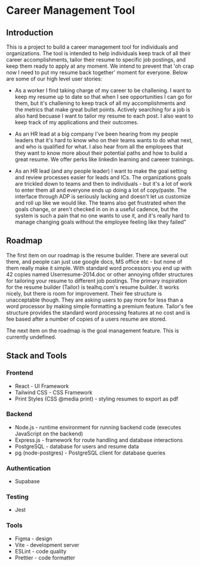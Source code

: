 # Career Management Tool

## Introduction
This is a project to build a career management tool for individuals and organizations. The tool is intended to help individuals keep track of all their career accomplishments, tailor their resume to specific job postings, and keep them ready to apply at any moment. We intend to prevent that 'oh crap now I need to put my resume back together' moment for everyone. Below are some of our high level user stories:
- As a worker I find taking charge of my career to be challening. I want to keep my resume up to date so that when I see opportunities I can go for them, but it's challening to keep track of all my accomplishments and the metrics that make great bullet points. Actively searching for a job is also hard becuase I want to tailor my resume to each post. I also want to keep track of my applications and their outcomes.

- As an HR lead at a big company I've been hearing from my people leaders that it's hard to know who on their teams wants to do what next, and who is qualified for what. I also hear from all the employees that they want to know more about their potential paths and how to build a great resume. We offer perks like linkedin learning and careeer trainings.

- As an HR lead (and any people leader) I want to make the goal setting and review processes easier for leads and ICs. The organizations goals are trickled down to teams and then to individuals - but it's a lot of work to enter them all and everyone ends up doing a lot of copy/paste. The interface through ADP is seriously lacking and doesn't let us customize and roll up like we would like. The teams also get frustrated when the goals change, or aren't checked in on in a useful cadence, but the system is such a pain that no one wants to use it, and it's really hard to manage changing goals without the employee feeling like they failed"

## Roadmap
The first item on our roadmap is the resume builder. There are several out there, and people can just use google docs, MS office etc - but none of them really make it simple. With standard word processors you end up with 42 copies named Userresume-2014.doc or other annoying oflder structures for tailoring your resume to different job postings. The primary inspiration for the resume builder (Tailor) is tealhq.com's resume builder. It works nicely, but there is room for improvement. Their fee structure is unacceptable though. They are asking users to pay more for less than a word processor by making simple formatting a premium feature. Tailor's fee structure provides the standard word processing features at no cost and is fee based after a number of copies of a users resume are stored.

The next item on the roadmap is the goal management feature. This is currently undefined.

## Stack and Tools
### Frontend
- React - UI Framework
- Tailwind CSS - CSS Framework
- Print Styles (CSS @media print) - styling resumes to export as pdf

### Backend
- Node.js - runtime environment for running backend code (executes JavaScript on the backend)
- Express.js - framework for route handling and database interactions
- PostgreSQL - database for users and resume data
- pg (node-postgres) - PostgreSQL client for database queries

### Authentication
- Supabase

### Testing
- Jest

### Tools
- Figma - design
- Vite - development server
- ESLint - code quality
- Prettier - code formatter


